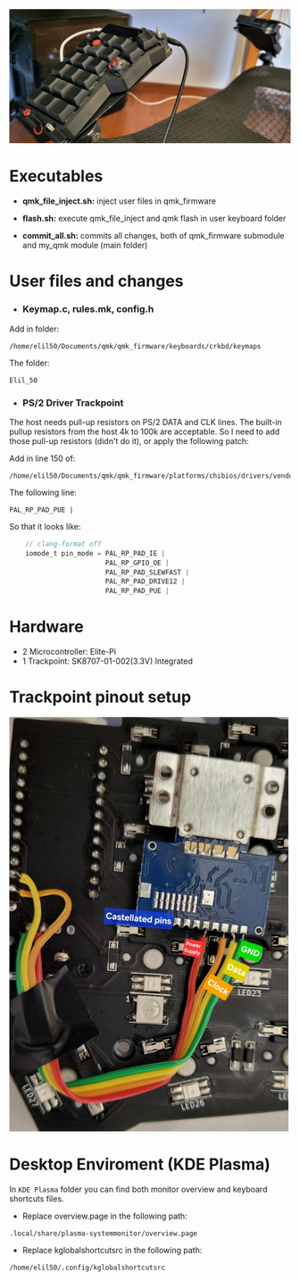 <img src="./Images/Keyboard_horizontal.jpg" width=max-width>

# Executables

* **qmk_file_inject.sh:** inject user files in qmk_firmware

* **flash.sh:** execute qmk_file_inject and qmk flash in user keyboard folder

* **commit_all.sh:** commits all changes, both of qmk_firmware submodule and my_qmk module (main folder) 

# User files and changes

* ### Keymap.c, rules.mk, config.h

Add in folder:
```
/home/elil50/Documents/qmk/qmk_firmware/keyboards/crkbd/keymaps
```

The folder:
```
Elil_50
```

* ### PS/2 Driver Trackpoint

The host needs pull-up resistors on PS/2 DATA and CLK lines. The built-in pullup resistors from the host 4k to 100k are acceptable. 
So I need to add those pull-up resistors (didn't do it), or apply the following patch:

Add in line 150 of:
```
/home/elil50/Documents/qmk/qmk_firmware/platforms/chibios/drivers/vendor/RP/RP2040/ps2_vendor.c
```
The following line:
```
PAL_RP_PAD_PUE |
```
So that it looks like:
```c
    // clang-format off
    iomode_t pin_mode = PAL_RP_PAD_IE |
                        PAL_RP_GPIO_OE |
                        PAL_RP_PAD_SLEWFAST |
                        PAL_RP_PAD_DRIVE12 |
                        PAL_RP_PAD_PUE |
```

# Hardware

* 2 Microcontroller: Elite-Pi
* 1 Trackpoint: SK8707-01-002(3.3V) Integrated

# Trackpoint pinout setup
<img src="./Images/Trackpoint.jpg" width="500">

# Desktop Enviroment (KDE Plasma)
In ```KDE Plasma``` folder you can find both monitor overview and keyboard shortcuts files.

* Replace overview.page in the following path:
```
.local/share/plasma-systemmonitor/overview.page
```

* Replace kglobalshortcutsrc in the following path:
```
/home/elil50/.config/kglobalshortcutsrc
```
